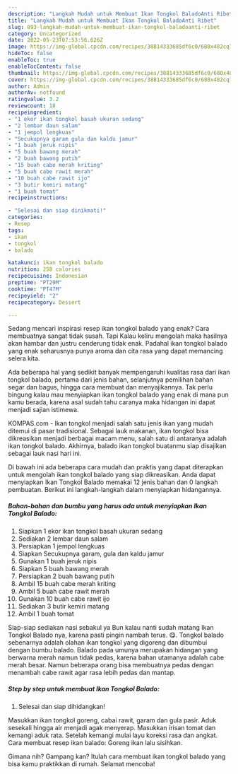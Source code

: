 ```yaml
---
description: "Langkah Mudah untuk Membuat Ikan Tongkol BaladoAnti Ribet"
title: "Langkah Mudah untuk Membuat Ikan Tongkol BaladoAnti Ribet"
slug: 893-langkah-mudah-untuk-membuat-ikan-tongkol-baladoanti-ribet
category: Uncategorized
date: 2022-05-23T07:53:56.626Z
image: https://img-global.cpcdn.com/recipes/38814333685df6c0/680x482cq70/ikan-tongkol-balado-foto-resep-utama.jpg
hideToc: false
enableToc: true
enableTocContent: false
thumbnail: https://img-global.cpcdn.com/recipes/38814333685df6c0/680x482cq70/ikan-tongkol-balado-foto-resep-utama.jpg
cover: https://img-global.cpcdn.com/recipes/38814333685df6c0/680x482cq70/ikan-tongkol-balado-foto-resep-utama.jpg
author: Admin
authorAv: notfound
ratingvalue: 3.2
reviewcount: 18
recipeingredient:
- "1 ekor ikan tongkol basah ukuran sedang"
- "2 lembar daun salam"
- "1 jempol lengkuas"
- "Secukupnya garam gula dan kaldu jamur"
- "1 buah jeruk nipis"
- "5 buah bawang merah"
- "2 buah bawang putih"
- "15 buah cabe merah kriting"
- "5 buah cabe rawit merah"
- "10 buah cabe rawit ijo"
- "3 butir kemiri matang"
- "1 buah tomat"
recipeinstructions:

- "Selesai dan siap dinikmati!"
categories:
- Resep
tags:
- ikan
- tongkol
- balado

katakunci: ikan tongkol balado 
nutrition: 258 calories
recipecuisine: Indonesian
preptime: "PT29M"
cooktime: "PT47M"
recipeyield: "2"
recipecategory: Dessert

---
```



Sedang mencari inspirasi resep ikan tongkol balado yang enak? Cara membuatnya sangat tidak susah. Tapi Kalau keliru mengolah maka hasilnya akan hambar dan justru cenderung tidak enak. Padahal ikan tongkol balado yang enak seharusnya punya aroma dan cita rasa yang dapat memancing selera kita.


Ada beberapa hal yang sedikit banyak mempengaruhi kualitas rasa dari ikan tongkol balado, pertama dari jenis bahan, selanjutnya pemilihan bahan segar dan bagus, hingga cara membuat dan menyajikannya. Tak perlu bingung kalau mau menyiapkan ikan tongkol balado yang enak di mana pun kamu berada, karena asal sudah tahu caranya maka hidangan ini dapat menjadi sajian istimewa.

KOMPAS.com - Ikan tongkol menjadi salah satu jenis ikan yang mudah ditemui di pasar tradisional. Sebagai lauk makanan, ikan tongkol bisa dikreasikan menjadi berbagai macam menu, salah satu di antaranya adalah ikan tongkol balado. Akhirnya, balado ikan tongkol buatanmu siap disajikan sebagai lauk nasi hari ini.


Di bawah ini ada beberapa cara mudah dan praktis yang dapat diterapkan untuk mengolah ikan tongkol balado yang siap dikreasikan. Anda dapat menyiapkan Ikan Tongkol Balado memakai 12 jenis bahan dan 0 langkah pembuatan. Berikut ini langkah-langkah dalam menyiapkan hidangannya.

<!--inarticleads1-->

##### Bahan-bahan dan bumbu yang harus ada untuk menyiapkan Ikan Tongkol Balado:

1. Siapkan 1 ekor ikan tongkol basah ukuran sedang
1. Sediakan 2 lembar daun salam
1. Persiapkan 1 jempol lengkuas
1. Siapkan Secukupnya garam, gula dan kaldu jamur
1. Gunakan 1 buah jeruk nipis
1. Siapkan 5 buah bawang merah
1. Persiapkan 2 buah bawang putih
1. Ambil 15 buah cabe merah kriting
1. Ambil 5 buah cabe rawit merah
1. Gunakan 10 buah cabe rawit ijo
1. Sediakan 3 butir kemiri matang
1. Ambil 1 buah tomat


Siap-siap sediakan nasi sebakul ya Bun kalau nanti sudah matang Ikan Tongkol Balado nya, karena pasti pingin nambah terus. 😋. Tongkol balado sebenarnya adalah olahan ikan tongkol yang digoreng dan dibumbui dengan bumbu balado. Balado pada umunya merupakan hidangan yang berwarna merah namun tidak pedas, karena bahan utamanya adalah cabe merah besar. Namun beberapa orang bisa membuatnya pedas dengan menambah cabe rawit agar rasa lebih pedas dan mantap. 

<!--inarticleads2-->

##### Step by step untuk membuat Ikan Tongkol Balado:


1. Selesai dan siap dihidangkan!

Masukkan ikan tongkol goreng, cabai rawit, garam dan gula pasir. Aduk sesekali hingga air menjadi agak menyerap. Masukkan irisan tomat dan kemangi aduk rata. Setelah kemangi mulai layu koreksi rasa dan angkat. Cara membuat resep ikan balado: Goreng ikan lalu sisihkan. 

Gimana nih? Gampang kan? Itulah cara membuat ikan tongkol balado yang bisa kamu praktikkan di rumah. Selamat mencoba!
